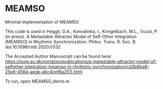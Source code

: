 # MEAMSO
 Minimal implementation of MEAMSO
 
 This code is used in Heggli, O.A., Konvalinka, I., Kringelbach, M.L., Vuust, P. (in press). A Metastable Attractor Model of Self-Other Integration (MEAMSO) in Rhythmic Synchronization. Philos. Trans. R. Soc. B. doi:10.1098/rstb.2020.0332
 
 The Accepted Author Manuscript can be found here: https://pure.au.dk/portal/en/publications/a-metastable-attractor-model-of-selfother-integration-meamso-in-rhythmic-synchronization(cd3b6ba8-25e6-4584-aede-abc4cef8a251).html

To run, open MEAMSO_demo.m.
